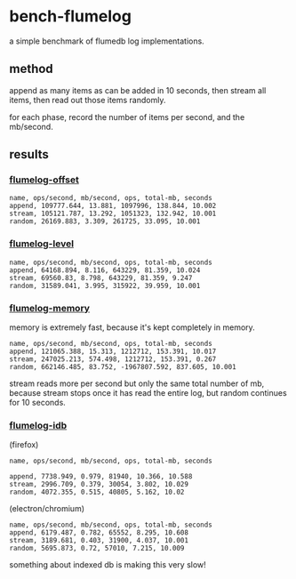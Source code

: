 # bench-flumelog

a simple benchmark of flumedb log implementations.

## method

append as many items as can be added in 10 seconds,
then stream all items, then read out those items randomly.

for each phase, record the number of items per second, and the mb/second.

## results

### [flumelog-offset](https://github.com/flumedb/flumelog-offset)
```
name, ops/second, mb/second, ops, total-mb, seconds
append, 109777.644, 13.881, 1097996, 138.844, 10.002
stream, 105121.787, 13.292, 1051323, 132.942, 10.001
random, 26169.883, 3.309, 261725, 33.095, 10.001
```
### [flumelog-level](https://github.com/flumedb/flumelog-level)

```
name, ops/second, mb/second, ops, total-mb, seconds
append, 64168.894, 8.116, 643229, 81.359, 10.024
stream, 69560.83, 8.798, 643229, 81.359, 9.247
random, 31589.041, 3.995, 315922, 39.959, 10.001
```

### [flumelog-memory](https://github.com/flumedb/flumelog-memory)

memory is extremely fast, because it's kept completely in memory.

```
name, ops/second, mb/second, ops, total-mb, seconds
append, 121065.388, 15.313, 1212712, 153.391, 10.017
stream, 247025.213, 574.498, 1212712, 153.391, 0.267
random, 662146.485, 83.752, -1967807.592, 837.605, 10.001
```

stream reads more per second but only the same total number of mb, because stream stops
once it has read the entire log, but random continues for 10 seconds.

### [flumelog-idb](https://github.com/flumedb/flumelog-idb)

(firefox)
```
name, ops/second, mb/second, ops, total-mb, seconds

append, 7738.949, 0.979, 81940, 10.366, 10.588
stream, 2996.709, 0.379, 30054, 3.802, 10.029
random, 4072.355, 0.515, 40805, 5.162, 10.02
```
(electron/chromium)
```
name, ops/second, mb/second, ops, total-mb, seconds
append, 6179.487, 0.782, 65552, 8.295, 10.608
stream, 3189.681, 0.403, 31900, 4.037, 10.001
random, 5695.873, 0.72, 57010, 7.215, 10.009
```

something about indexed db is making this very slow!








